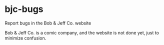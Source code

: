 # bjc-bugs
Report bugs in the Bob &amp; Jeff Co. website

Bob  & Jeff Co. is a comic company, and the website is not done yet, just to minimize confusion.
